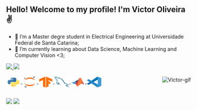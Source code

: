 ## Hello! Welcome to my profile! I'm Victor Oliveira ✌

- 🔭 I’m a Master degre student in Electrical Engineering at Universidade Federal de Santa Catarina;
- 🌱 I’m currently learning about Data Science, Machine Learning and Computer Vision <3;

<div>
  <a href="https://github.com/victor-hro">
  <img height="180em" src="https://github-readme-stats.vercel.app/api?username=victor-hro&show_icons=true&theme=dracula&include_all_commits=true&count_private=true"/>
  <img height="180em" src="https://github-readme-stats.vercel.app/api/top-langs/?username=victor-hro&layout=compact&langs_count=7&theme=dracula"/>
</div>
<div style="display: inline_block"><br>
  <img align="center" alt="Victor-Python" height="30" width="40" src="https://raw.githubusercontent.com/devicons/devicon/master/icons/python/python-original.svg">
  <img align="center" alt="Victor-Python" height="30" width="40" src="https://raw.githubusercontent.com/devicons/devicon/master/icons/jupyter/jupyter-original.svg">
  <img align="center" alt="Victor-Python" height="30" width="40" src="https://raw.githubusercontent.com/devicons/devicon/master/icons/tensorflow/tensorflow-original.svg">
  <img align="center" alt="Victor-Python" height="30" width="40" src="https://raw.githubusercontent.com/devicons/devicon/master/icons/mysql/mysql-original.svg">
  <img align="center" alt="Victor-Python" height="30" width="40" src="https://raw.githubusercontent.com/devicons/devicon/master/icons/matlab/matlab-original.svg">
    <img align="center" alt="Victor-Python" height="30" width="40" src="https://raw.githubusercontent.com/devicons/devicon/master/icons/vscode/vscode-original.svg">
  <img align="right" height="120"   align="right" alt="Victor-gif" src="https://media4.giphy.com/media/8qrrHSsrK9xpknGVNF/giphy.gif?cid=ecf05e47urh12fli595tpsaf938sugrhvwdc5sluou7pmlmh&rid=giphy.gif&ct=g">
</div>
  
##
 
<div> 
   <a href = "victoroliveira.eng@hotmail.com"><img src="https://cdn.icon-icons.com/icons2/2530/PNG/96/outlook_button_icon_151845.png" target="_blank"></a>
  <a href="https://www.linkedin.com/in/victoroliveraeng/" target="_blank"><img src="https://img.shields.io/badge/-LinkedIn-%230077B5?style=for-the-badge&logo=linkedin&logoColor=white" target="_blank"></a> 
  
</div>




